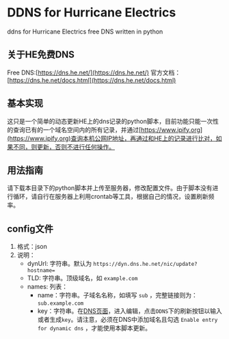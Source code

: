 # DDNS for Hurricane Electrics
ddns for Hurricane Electrics free DNS written in python

## 关于HE免费DNS

Free DNS:[https://dns.he.net/](https://dns.he.net/)
官方文档：[https://dns.he.net/docs.html](https://dns.he.net/docs.html)

## 基本实现
这只是一个简单的动态更新HE上的dns记录的python脚本，目前功能只能一次性的查询已有的一个域名空间内的所有记录，并通过[https://www.ipify.org](https://www.ipify.org)查询本机公网IP地址，再通过和HE上的记录进行比对，如果不同，则更新，否则不进行任何操作。

## 用法指南

请下载本目录下的python脚本并上传至服务器，修改配置文件。由于脚本没有进行循环，请自行在服务器上利用crontab等工具，根据自己的情况，设置刷新频率。

## config文件
1. 格式：json
2. 说明：
    - dynUrl: 字符串。默认为 `https://dyn.dns.he.net/nic/update?hostname=`
    - TLD: 字符串。顶级域名，如 `example.com`
    - names: 列表：
        - name：字符串。子域名名称，如填写 `sub` ，完整链接则为：`sub.example.com`
        - key：字符串。在[DNS页面](https://dns.he.net/)，进入编辑，点击`DDNS`下的刷新按钮以输入或者生成`key`。请注意，必须在DNS中添加域名且勾选 `Enable entry for dynamic dns` ，才能使用本脚本更新。
